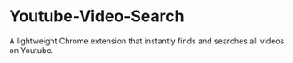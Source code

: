 # Youtube-Video-Search
A lightweight Chrome extension that instantly finds and searches all videos on Youtube.  
